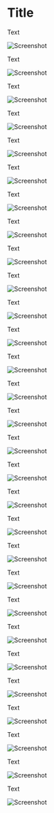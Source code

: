 # Title

Text

![Screenshot](images/Screenshot_1.png)


Text

![Screenshot](images/Screenshot_2.png)


Text

![Screenshot](images/Screenshot_3.png)


Text

![Screenshot](images/Screenshot_4.png)


Text

![Screenshot](images/Screenshot_5.png)


Text

![Screenshot](images/Screenshot_6.png)


Text

![Screenshot](images/Screenshot_7.png)


Text

![Screenshot](images/Screenshot_8.png)


Text

![Screenshot](images/Screenshot_9.png)


Text

![Screenshot](images/Screenshot_10.png)


Text

![Screenshot](images/Screenshot_11.png)


Text

![Screenshot](images/Screenshot_12.png)


Text

![Screenshot](images/Screenshot_13.png)


Text

![Screenshot](images/Screenshot_14.png)


Text

![Screenshot](images/Screenshot_15.png)


Text

![Screenshot](images/Screenshot_16.png)


Text

![Screenshot](images/Screenshot_17.png)


Text

![Screenshot](images/Screenshot_18.png)


Text

![Screenshot](images/Screenshot_19.png)


Text

![Screenshot](images/Screenshot_20.png)


Text

![Screenshot](images/Screenshot_21.png)


Text

![Screenshot](images/Screenshot_22.png)


Text

![Screenshot](images/Screenshot_23.png)


Text

![Screenshot](images/Screenshot_24.png)


Text

![Screenshot](images/Screenshot_25.png)


Text

![Screenshot](images/Screenshot_26.png)


Text

![Screenshot](images/Screenshot_27.png)


Text

![Screenshot](images/Screenshot_28.png)


Text

![Screenshot](images/Screenshot_29.png)

